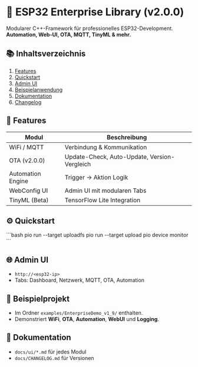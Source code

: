 # 🚀 ESP32 Enterprise Library (v2.0.0)

Modularer C++-Framework für professionelles ESP32-Development.  
**Automation, Web-UI, OTA, MQTT, TinyML & mehr.**

## 📚 Inhaltsverzeichnis
1. [Features](#features)
2. [Quickstart](#quickstart)
3. [Admin UI](#admin-ui)
4. [Beispielanwendung](#beispielanwendung)
5. [Dokumentation](#dokumentation)
6. [Changelog](#changelog)

## 🧩 Features
| Modul             | Beschreibung                                  |
|-------------------|-----------------------------------------------|
| WiFi / MQTT       | Verbindung & Kommunikation                    |
| OTA (v2.0.0)      | Update-Check, Auto-Update, Version-Vergleich  |
| Automation Engine | Trigger → Aktion Logik                        |
| WebConfig UI      | Admin UI mit modularen Tabs                   |
| TinyML (Beta)     | TensorFlow Lite Integration                   |

## ⚙️ Quickstart
\`\`\`bash
pio run --target uploadfs
pio run --target upload
pio device monitor
\`\`\`

## 🌐 Admin UI
- `http://<esp32-ip>`
- Tabs: Dashboard, Netzwerk, MQTT, OTA, Automation

## 🧪 Beispielprojekt
- Im Ordner `examples/EnterpriseDemo_v1_9/` enthalten.
- Demonstriert **WiFi**, **OTA**, **Automation**, **WebUI** und **Logging**.

## 📘 Dokumentation
- `docs/ui/*.md` für jedes Modul
- `docs/CHANGELOG.md` für Versionen
